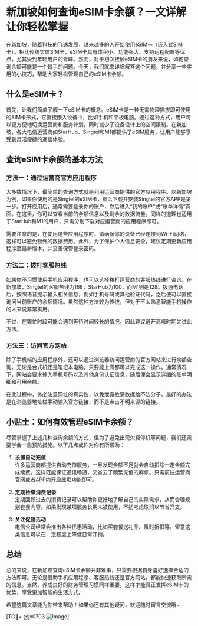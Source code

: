 # 新加坡如何查询eSIM卡余额？一文详解让你轻松掌握

在新加坡，随着科技的飞速发展，越来越多的人开始使用eSIM卡（嵌入式SIM卡）。相比传统实体SIM卡，eSIM卡具有体积小、功能强大、支持远程配置等优点，尤其受到年轻用户的青睐。然而，对于初次接触eSIM卡的朋友来说，如何查询余额可能是一个棘手的问题。今天，我们就来详细解答这个问题，并分享一些实用的小技巧，帮助大家轻松管理自己的eSIM卡余额。

## 什么是eSIM卡？

首先，让我们简单了解一下eSIM卡的概念。eSIM卡是一种无需物理插拔即可使用的SIM卡形式，它直接嵌入设备中，比如手机和平板电脑。通过这种方式，用户可以更方便地切换运营商和服务计划，同时减少了设备设计上的空间限制。在新加坡，各大电信运营商如StarHub、Singtel和M1都提供了eSIM服务，让用户能够享受到灵活便捷的通信体验。

## 查询eSIM卡余额的基本方法

### 方法一：通过运营商官方应用程序

大多数情况下，最简单的查询方式就是利用运营商提供的官方应用程序。以新加坡为例，如果你使用的是Singtel的eSIM卡，那么下载并安装Singtel的官方APP是第一步。打开应用后，通常需要登录你的账户，然后进入“我的账户”或“账单详情”页面。在这里，你可以查看当前的余额信息以及剩余的数据流量。同样的道理也适用于StarHub和M1的用户，只需分别下载对应运营商的应用程序即可。

需要注意的是，在使用这些应用程序时，请确保你的设备已经连接到Wi-Fi网络，这样可以避免额外的数据费用。此外，为了保护个人信息安全，建议定期更新应用程序至最新版本，并妥善保管登录密码。

### 方法二：拨打客服热线

如果你不习惯使用手机应用程序，也可以选择拨打运营商的客服热线进行咨询。在新加坡，Singtel的客服热线为168，StarHub为100，而M1则是128。拨通电话后，按照语音提示输入相关信息，例如手机号码或其他验证代码，之后便可以直接询问当前账户的余额情况。虽然这种方法较为传统，但对于不太熟悉智能手机操作的人来说非常实用。

不过，在繁忙时段可能会遇到等待时间较长的情况，因此建议避开高峰时期尝试此方法。

### 方法三：访问官方网站

除了手机端的应用程序外，还可以通过浏览器访问运营商的官方网站来进行余额查询。无论是台式机还是笔记本电脑，只要能上网都可以完成这一操作。通常情况下，网站会要求输入手机号码以及其他身份认证信息，随后便会显示详细的账单明细和可用余额。

在此过程中，务必注意网址的真实性，以免泄露敏感数据给不法分子。最好的办法是在浏览器地址栏手动输入官方链接，而不是点击不明来源的链接。

## 小贴士：如何有效管理eSIM卡余额？

尽管掌握了上述几种查询余额的方式，但为了避免出现欠费停机等问题，我们还需要学会一些预防措施。以下几点或许对你有所帮助：

1. **设置自动充值**  
   许多运营商都提供自动充值服务，一旦发现余额不足就会自动扣除一定金额完成续费。这样既能保证通讯畅通，又省去了频繁充值的麻烦。只需前往运营商官网或者APP内开启此项功能即可。

2. **定期检查消费记录**  
   定期回顾过去的消费记录可以帮助你更好地了解自己的实际需求，从而合理规划套餐内容。如果发现某项服务长期未被使用，不妨考虑取消以节省开支。

3. **关注促销活动**  
   电信公司经常会推出各种优惠活动，比如买套餐送礼品、限时折扣等。留意这类信息可以在一定程度上降低日常开销。

## 总结

总的来说，在新加坡查询eSIM卡余额并非难事，只需要根据自身喜好选择合适的方法即可。无论是借助手机应用程序、客服热线还是官方网站，都能快速获取所需的信息。当然，养成良好的财务管理习惯同样重要，这样才能真正发挥eSIM卡的优势，享受更加智能的生活方式。

希望这篇文章能为你带来帮助！如果你还有其他疑问，欢迎随时留言交流哦~

[TG💪+ @jx0703 ![Image](https://github.com/user-attachments/assets/dbca1d08-cadb-493c-b0ec-ad6f7a83f270)]
